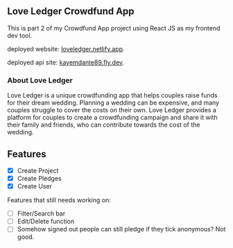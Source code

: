 ## Love Ledger Crowdfund App

This is part 2 of my Crowdfund App project using React JS as my frontend dev tool.

deployed website: [loveledger.netlify.app](https://loveledger.netlify.app/).

deployed api site: [kayemdante89.fly.dev](https://kayemdante89.fly.dev/projects/).

### About Love Ledger

Love Ledger is a unique crowdfunding app that helps couples raise funds for their dream wedding. Planning a wedding can be expensive, and many couples struggle to cover the costs on their own. Love Ledger provides a platform for couples to create a crowdfunding campaign and share it with their family and friends, who can contribute towards the cost of the wedding.

## Features

- [x] Create Project
- [x] Create Pledges
- [x] Create User

Features that still needs working on:

- [ ] Filter/Search bar
- [ ] Edit/Delete function
- [ ] Somehow signed out people can still pledge if they tick anonymous? Not good.
